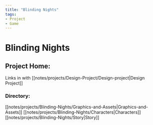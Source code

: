 ```yaml
---
title: "Blinding Nights"
tags:
- Project
- Game
---
```


# Blinding Nights

## Project Home:
Links in with [[notes/projects/Design-Project/Design-project|Design Project]]

### Directory:
[[notes/projects/Blinding-Nights/Graphics-and-Assets|Graphics-and-Assets]]
[[notes/projects/Blinding-Nights/Characters|Characters]]
[[notes/projects/Blinding-Nights/Story|Story]]
